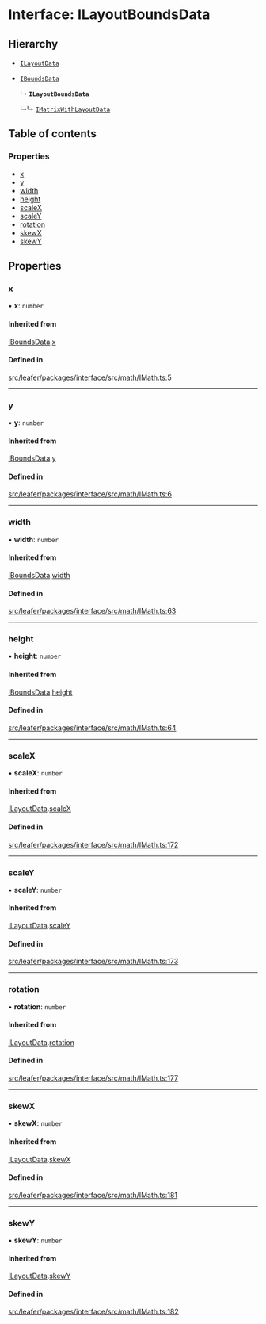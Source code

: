 # Interface: ILayoutBoundsData

## Hierarchy

- [`ILayoutData`](ILayoutData.md)

- [`IBoundsData`](IBoundsData.md)

  ↳ **`ILayoutBoundsData`**

  ↳↳ [`IMatrixWithLayoutData`](IMatrixWithLayoutData.md)

## Table of contents

### Properties

- [x](ILayoutBoundsData.md#x)
- [y](ILayoutBoundsData.md#y)
- [width](ILayoutBoundsData.md#width)
- [height](ILayoutBoundsData.md#height)
- [scaleX](ILayoutBoundsData.md#scalex)
- [scaleY](ILayoutBoundsData.md#scaley)
- [rotation](ILayoutBoundsData.md#rotation)
- [skewX](ILayoutBoundsData.md#skewx)
- [skewY](ILayoutBoundsData.md#skewy)

## Properties

### x

• **x**: `number`

#### Inherited from

[IBoundsData](IBoundsData.md).[x](IBoundsData.md#x)

#### Defined in

[src/leafer/packages/interface/src/math/IMath.ts:5](https://github.com/leaferjs/leafer/blob/56c6de6d1ac5072088c765b725fa724d56b9e5ef/packages/interface/src/math/IMath.ts#L5)

___

### y

• **y**: `number`

#### Inherited from

[IBoundsData](IBoundsData.md).[y](IBoundsData.md#y)

#### Defined in

[src/leafer/packages/interface/src/math/IMath.ts:6](https://github.com/leaferjs/leafer/blob/56c6de6d1ac5072088c765b725fa724d56b9e5ef/packages/interface/src/math/IMath.ts#L6)

___

### width

• **width**: `number`

#### Inherited from

[IBoundsData](IBoundsData.md).[width](IBoundsData.md#width)

#### Defined in

[src/leafer/packages/interface/src/math/IMath.ts:63](https://github.com/leaferjs/leafer/blob/56c6de6d1ac5072088c765b725fa724d56b9e5ef/packages/interface/src/math/IMath.ts#L63)

___

### height

• **height**: `number`

#### Inherited from

[IBoundsData](IBoundsData.md).[height](IBoundsData.md#height)

#### Defined in

[src/leafer/packages/interface/src/math/IMath.ts:64](https://github.com/leaferjs/leafer/blob/56c6de6d1ac5072088c765b725fa724d56b9e5ef/packages/interface/src/math/IMath.ts#L64)

___

### scaleX

• **scaleX**: `number`

#### Inherited from

[ILayoutData](ILayoutData.md).[scaleX](ILayoutData.md#scalex)

#### Defined in

[src/leafer/packages/interface/src/math/IMath.ts:172](https://github.com/leaferjs/leafer/blob/56c6de6d1ac5072088c765b725fa724d56b9e5ef/packages/interface/src/math/IMath.ts#L172)

___

### scaleY

• **scaleY**: `number`

#### Inherited from

[ILayoutData](ILayoutData.md).[scaleY](ILayoutData.md#scaley)

#### Defined in

[src/leafer/packages/interface/src/math/IMath.ts:173](https://github.com/leaferjs/leafer/blob/56c6de6d1ac5072088c765b725fa724d56b9e5ef/packages/interface/src/math/IMath.ts#L173)

___

### rotation

• **rotation**: `number`

#### Inherited from

[ILayoutData](ILayoutData.md).[rotation](ILayoutData.md#rotation)

#### Defined in

[src/leafer/packages/interface/src/math/IMath.ts:177](https://github.com/leaferjs/leafer/blob/56c6de6d1ac5072088c765b725fa724d56b9e5ef/packages/interface/src/math/IMath.ts#L177)

___

### skewX

• **skewX**: `number`

#### Inherited from

[ILayoutData](ILayoutData.md).[skewX](ILayoutData.md#skewx)

#### Defined in

[src/leafer/packages/interface/src/math/IMath.ts:181](https://github.com/leaferjs/leafer/blob/56c6de6d1ac5072088c765b725fa724d56b9e5ef/packages/interface/src/math/IMath.ts#L181)

___

### skewY

• **skewY**: `number`

#### Inherited from

[ILayoutData](ILayoutData.md).[skewY](ILayoutData.md#skewy)

#### Defined in

[src/leafer/packages/interface/src/math/IMath.ts:182](https://github.com/leaferjs/leafer/blob/56c6de6d1ac5072088c765b725fa724d56b9e5ef/packages/interface/src/math/IMath.ts#L182)

